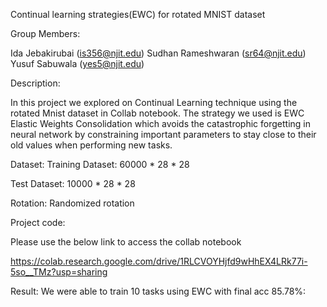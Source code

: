 Continual learning strategies(EWC) for rotated MNIST dataset

Group Members:

Ida Jebakirubai (is356@njit.edu)
Sudhan Rameshwaran  (sr64@njit.edu)
Yusuf Sabuwala (yes5@njit.edu)

Description:

In this project we explored on Continual Learning technique using the rotated Mnist dataset in Collab notebook.
The strategy we used is EWC Elastic Weights Consolidation which avoids the catastrophic forgetting in neural network by constraining important parameters to stay close to their old values when performing new tasks.

Dataset:
Training Dataset: 60000 * 28 * 28

Test Dataset: 10000 * 28 * 28

Rotation: Randomized rotation

Project code:

Please use the below link to access the collab notebook

https://colab.research.google.com/drive/1RLCVOYHjfd9wHhEX4LRk77i-5so__TMz?usp=sharing

Result:
We were able to train 10 tasks using EWC with final acc 85.78%:
